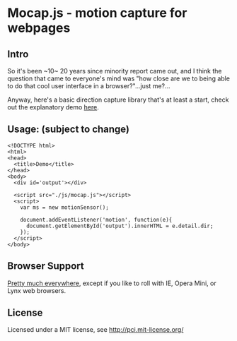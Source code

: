 # Mocap.js - motion capture for webpages

## Intro

So it's been ~10~ 20 years since minority report came out, and I think the question that came to everyone's mind was "how close are we to being able to do that cool user interface in a browser?"...just me?...

Anyway, here's a basic direction capture library that's at least a start, check out the explanatory demo [here](http://pci.github.com/mocap_js/demo/).

## Usage: (subject to change)

    <!DOCTYPE html>
    <html>
    <head>
      <title>Demo</title>
    </head>
    <body>
      <div id='output'></div>

      <script src="./js/mocap.js"></script>
      <script>
        var ms = new motionSensor();

        document.addEventListener('motion', function(e){
          document.getElementById('output').innerHTML = e.detail.dir;
        });
      </script>
    </body>

## Browser Support

[Pretty much everywhere](https://caniuse.com/?search=getUserMedia), except if you like to roll with IE, Opera Mini, or Lynx web browsers.

## License

Licensed under a MIT license, see http://pci.mit-license.org/
